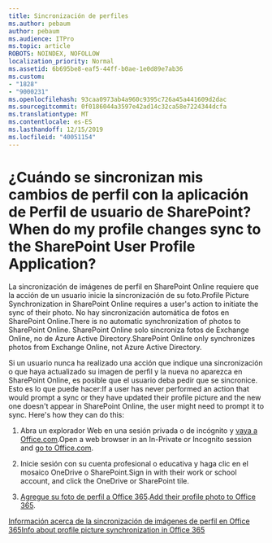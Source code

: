 ```yaml
---
title: Sincronización de perfiles
ms.author: pebaum
author: pebaum
ms.audience: ITPro
ms.topic: article
ROBOTS: NOINDEX, NOFOLLOW
localization_priority: Normal
ms.assetid: 6b695be8-eaf5-44ff-b0ae-1e0d89e7ab36
ms.custom:
- "1828"
- "9000231"
ms.openlocfilehash: 93caa0973ab4a960c9395c726a45a441609d2dac
ms.sourcegitcommit: 0f0186044a3597e42ad14c32ca58e7224344dcfa
ms.translationtype: MT
ms.contentlocale: es-ES
ms.lasthandoff: 12/15/2019
ms.locfileid: "40051154"
---
```

# <a name="when-do-my-profile-changes-sync-to-the-sharepoint-user-profile-application"></a><span data-ttu-id="dd748-102">¿Cuándo se sincronizan mis cambios de perfil con la aplicación de Perfil de usuario de SharePoint?</span><span class="sxs-lookup"><span data-stu-id="dd748-102">When do my profile changes sync to the SharePoint User Profile Application?</span></span>

<span data-ttu-id="dd748-103">La sincronización de imágenes de perfil en SharePoint Online requiere que la acción de un usuario inicie la sincronización de su foto.</span><span class="sxs-lookup"><span data-stu-id="dd748-103">Profile Picture Synchronization in SharePoint Online requires a user's action to initiate the sync of their photo.</span></span> <span data-ttu-id="dd748-104">No hay sincronización automática de fotos en SharePoint Online.</span><span class="sxs-lookup"><span data-stu-id="dd748-104">There is no automatic synchronization of photos to SharePoint Online.</span></span> <span data-ttu-id="dd748-105">SharePoint Online solo sincroniza fotos de Exchange Online, no de Azure Active Directory.</span><span class="sxs-lookup"><span data-stu-id="dd748-105">SharePoint Online only synchronizes photos from Exchange Online, not Azure Active Directory.</span></span>

<span data-ttu-id="dd748-106">Si un usuario nunca ha realizado una acción que indique una sincronización o que haya actualizado su imagen de perfil y la nueva no aparezca en SharePoint Online, es posible que el usuario deba pedir que se sincronice. Esto es lo que puede hacer:</span><span class="sxs-lookup"><span data-stu-id="dd748-106">If a user has never performed an action that would prompt a sync or they have updated their profile picture and the new one doesn't appear in SharePoint Online, the user might need to prompt it to sync. Here's how they can do this:</span></span>

1. <span data-ttu-id="dd748-107">Abra un explorador Web en una sesión privada o de incógnito y [vaya a Office.com](http://www.office.com/).</span><span class="sxs-lookup"><span data-stu-id="dd748-107">Open a web browser in an In-Private or Incognito session and [go to Office.com](http://www.office.com/).</span></span>

2. <span data-ttu-id="dd748-108">Inicie sesión con su cuenta profesional o educativa y haga clic en el mosaico OneDrive o SharePoint.</span><span class="sxs-lookup"><span data-stu-id="dd748-108">Sign in with their work or school account, and click the OneDrive or SharePoint tile.</span></span>

3. <span data-ttu-id="dd748-109">[Agregue su foto de perfil a Office 365](https://support.office.com/article/Add-your-profile-photo-to-Office-365-2eaf93fd-b3f1-43b9-9cdc-bdcd548435b7).</span><span class="sxs-lookup"><span data-stu-id="dd748-109">[Add their profile photo to Office 365](https://support.office.com/article/Add-your-profile-photo-to-Office-365-2eaf93fd-b3f1-43b9-9cdc-bdcd548435b7).</span></span>

[<span data-ttu-id="dd748-110">Información acerca de la sincronización de imágenes de perfil en Office 365</span><span class="sxs-lookup"><span data-stu-id="dd748-110">Info about profile picture synchronization in Office 365</span></span>](https://support.office.com/article/Information-about-user-profile-synchronization-in-SharePoint-Online-177eb196-5887-43c9-84c3-b98a43d35129)

